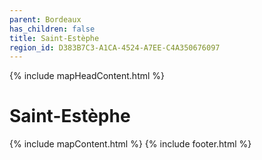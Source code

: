 ```yaml
---
parent: Bordeaux
has_children: false
title: Saint-Estèphe
region_id: D383B7C3-A1CA-4524-A7EE-C4A350676097
---
```

{% include mapHeadContent.html %}
# Saint-Estèphe
{% include mapContent.html %}
{% include footer.html %}
